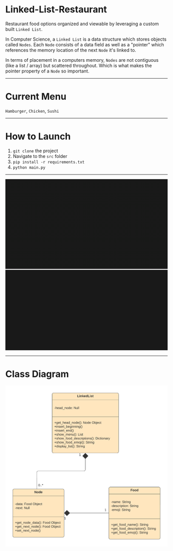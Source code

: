 # Linked-List-Restaurant

Restaurant food options organized and viewable by leveraging a custom built `Linked List`. 

In Computer Science, a `Linked List` is a data structure which stores objects called `Nodes`. Each `Node` consists of a data field as well as a "pointer" which references the memory location of the next `Node` it's linked to.

In terms of placement in a computers memory,  `Nodes`  are not contiguous (like a list / array) but scattered throughout. Which is what makes the pointer property of a `Node` so important. 

---

# Current Menu
`Hamburger`,
`Chicken`,
`Sushi`

---

# How to Launch 
1. `git clone` the project
2. Navigate to the `src` folder
3. `pip install -r requirements.txt`
4. `python main.py`

---

![Title](src/images/title.gif?raw=true "Title")
![Menu](src/images/menu.gif?raw=true "Menu")

---


# Class Diagram
![Class Diagram](src/images/class-diagram.png?raw=true "Class Diagram")
